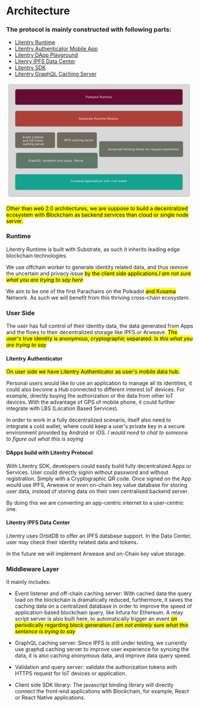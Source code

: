 # Architecture


### The protocol is mainly constructed with following parts:

* [Litentry Runtime](../runtime/runtime.md)
* [Litentry Authenticator Mobile App](../mobile-app/mobile-app.md)
* [Litentry DApp Playground](../web-app/web-app.md)
* [Litenry IPFS Data Center](../)
* [Litentry SDK](../sdk/sdk.md)
* [Litentry GraphQL Caching Server](../api/api.md)

![API Design](./design.png)

<mark>Other than web 2.0 architectures, we are suppose to build a decentralized ecosystem with Blockchain as backend services than cloud or single node server.</mark>

### Runtime

Litentry Runtime is built with Substrate, as such it inherits leading edge blockchain technologies.

We use offchain worker to generate identity related data, and thus remove the uncertain and privacy issue <mark>by the client side applications.*I am not sure what you are trying to say here*</mark>

We aim to be one of the first Parachains on the Polkadot <mark>and Kusama</mark> Network. As such we will benefit from this thriving cross-chain ecosystem.

### User Side

The user has full control of their identity data, the data generated from Apps and the flows to their decentralized storage like IPFS or Arweave. <mark>The user's true identity is anonymous, cryptographic separated. *Is this what you are trying to say*</mark>

#### Litentry Authenticator

<mark>On user side we have Litentry Authenticator as user's mobile data hub.

Personal users would like to use an application to manage all its identities, it could also become a Hub connected to different interest IoT devices. For example, directly buying the authorization or the data from other IoT devices. With the advantage of GPS of mobile phone, it could further integrate with LBS (Location Based Services).

In order to work in a fully decentralized scenario, itself also need to integrate a cold wallet, where could keep a user's private key in a secure environment provided by Android or iOS. *I would need to chat to someone to figure out what this is saying* </mark>

#### DApps build with Litentry Protocol

With Litentry SDK, developers could easily build fully decentralized Apps or Services. User could directly signin without password and without registration. Simply with a Cryptographic QR code. Once signed on the App would use IPFS, Arweave or even on-chain key value database for storing user data, instead of storing data on their own centralised backend server.

By doing this we are converting an app-centric internet to a user-centric one.  

#### Litentry IPFS Data Center

Litentry uses OrbitDB to offer an IPFS database support. In the Data Center, user may check their identity related data and tokens.

In the future we will implement Arweave and on-Chain key value storage.

### Middleware Layer

It mainly includes:

* Event listener and off-chain caching server:  With cached data the query load on the blockchain is dramatically reduced, furthermore, it saves the caching data on a centralized database in order to improve the speed of application-based blockchain query, like Infura for Ethereum. A relay script server is also built here, to automatically trigger an event <mark>on periodically regarding block generation.*I am not entirely sure what this sentence is trying to say*</mark>

* GraphQL caching server: Since IPFS is still under testing, we currently use graphql caching server to improve user experience for syncing the data, it is also caching anonymous data, and improve data query speed.

* Validation and query server: validate the authorization tokens with HTTPS request for IoT devices or application.

* Client side SDK library: The javascript binding library will directly connect the front-end applications with Blockchain, for example, React or React Native applications.
